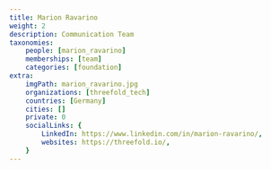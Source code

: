 ```yaml
---
title: Marion Ravarino
weight: 2
description: Communication Team
taxonomies:
    people: [marion_ravarino]
    memberships: [team]
    categories: [foundation]
extra:
    imgPath: marion_ravarino.jpg
    organizations: [threefold_tech]
    countries: [Germany]
    cities: []
    private: 0
    socialLinks: {
        LinkedIn: https://www.linkedin.com/in/marion-ravarino/,
        websites: https://threefold.io/,
    }
---
```


<!--

Growing up in a multicultural environment has made me an enthusiastic and very open-minded person. I’ve had the incredible opportunity to live and travel in many countries, experiencing diverse cultures and backgrounds. Driven by a natural curiosity for new knowledge, my journey led me to discover ThreeFold and explore its innovative technology as part of my MSc thesis. ThreeFold's mission and values are perfectly aligned with my vision of a better future for all. I firmly believe that by leveraging technology, we can create positive change and foster a more equitable world. 

--!>
